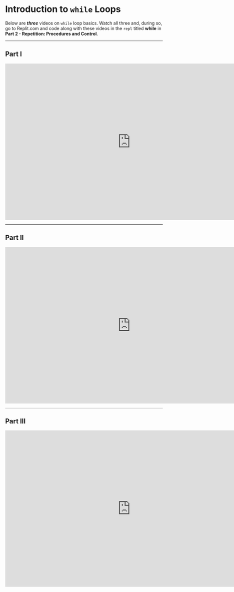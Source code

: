 # Introduction to `while` Loops

Below are **_three_** videos on `while` loop basics. Watch all three and, during so, go to Replit.com and code along with these videos in the `repl` titled **while** in **Part 2 - Repetition: Procedures and Control**.

---

## Part I

<iframe width="800" height="500" src="https://www.youtube.com/embed/-ndEOt_AOV0" title="while Loops in Python - Part I" frameborder="0" allow="accelerometer; autoplay; clipboard-write; encrypted-media; gyroscope; picture-in-picture" allowfullscreen></iframe>

---

## Part II

<iframe width="800" height="500" src="https://www.youtube.com/embed/Sw9wp4J9SiQ" title="while Loops in Python - Part II" frameborder="0" allow="accelerometer; autoplay; clipboard-write; encrypted-media; gyroscope; picture-in-picture" allowfullscreen></iframe>

---

## Part III

<iframe width="800" height="500" src="https://www.youtube.com/embed/rdP5rOdW0r4" title="while Loops in Python - Part III" frameborder="0" allow="accelerometer; autoplay; clipboard-write; encrypted-media; gyroscope; picture-in-picture" allowfullscreen></iframe>
